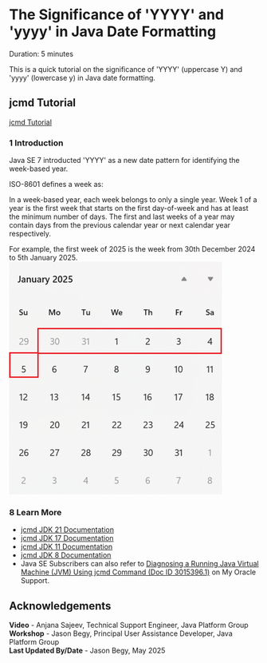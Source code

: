 # The Significance of 'YYYY' and 'yyyy' in Java Date Formatting
Duration: 5 minutes

This is a quick tutorial on the significance of 'YYYY' (uppercase Y) and 'yyyy' (lowercase y) in Java date formatting.

## jcmd Tutorial

[jcmd Tutorial](videohub:1_)

### 1 Introduction
Java SE 7 introducted 'YYYY' as a new date pattern for identifying the week-based year.

ISO-8601 defines a week as:

In a week-based year, each week belongs to only a single year. Week 1 of a year is the first week that starts on the first day-of-week and has at least the minimum number of days. The first and last weeks of a year may contain days from the previous calendar year or next calendar year respectively.

For example, the first week of 2025 is the week from 30th December 2024 to 5th January 2025.
![Week 1 of 2025](./images/week1.png)


### 8 Learn More
- [jcmd JDK 21 Documentation](https://docs.oracle.com/en/java/javase/21/docs/specs/man/jcmd.html)
- [jcmd JDK 17 Documentation](https://docs.oracle.com/en/java/javase/17/docs/specs/man/jcmd.html)
- [jcmd JDK 11 Documentation](https://docs.oracle.com/en/java/javase/11/tools/jcmd.html)
- [jcmd JDK 8 Documentation](https://docs.oracle.com/javase/8/docs/technotes/guides/troubleshoot/tooldescr006.html)
- Java SE Subscribers can also refer to [Diagnosing a Running Java Virtual Machine (JVM) Using jcmd Command (Doc ID 3015396.1)](https://support.oracle.com/epmos/faces/DocumentDisplay?_afrLoop=292114230920574&id=3015396.1) on My Oracle Support.


## Acknowledgements
**Video** - Anjana Sajeev, Technical Support Engineer, Java Platform Group  
**Workshop** -  Jason Begy, Principal User Assistance Developer, Java Platform Group  
**Last Updated By/Date** - Jason Begy,  May 2025



